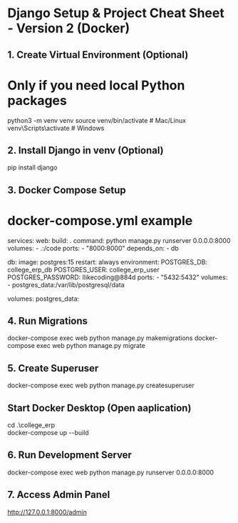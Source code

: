 # Django Setup & Project Cheat Sheet - Version 2 (Docker)

## 1. Create Virtual Environment (Optional)

# Only if you need local Python packages
python3 -m venv venv
source venv/bin/activate  # Mac/Linux
venv\Scripts\activate      # Windows

## 2. Install Django in venv (Optional)

pip install django

## 3. Docker Compose Setup

# docker-compose.yml example

services:
  web:
    build: .
    command: python manage.py runserver 0.0.0.0:8000
    volumes:
      - .:/code
    ports:
      - "8000:8000"
    depends_on:
      - db

  db:
    image: postgres:15
    restart: always
    environment:
      POSTGRES_DB: college_erp_db
      POSTGRES_USER: college_erp_user
      POSTGRES_PASSWORD: Ilikecoding@884d
    ports:
      - "5432:5432"
    volumes:
      - postgres_data:/var/lib/postgresql/data

volumes:
  postgres_data:

## 4. Run Migrations
docker-compose exec web python manage.py makemigrations 
docker-compose exec web python manage.py migrate

## 5. Create Superuser

docker-compose exec web python manage.py createsuperuser

## Start Docker Desktop  (Open aaplication)
cd .\college_erp\
docker-compose up --build 

## 6. Run Development Server
docker-compose exec web python manage.py runserver 0.0.0.0:8000

## 7. Access Admin Panel

http://127.0.0.1:8000/admin

